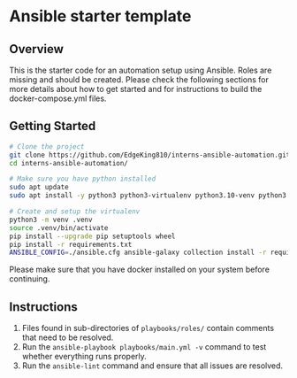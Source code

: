 # Ansible starter template

## Overview

This is the starter code for an automation setup using Ansible. Roles are missing and should be
created. Please check the following sections for more details about how to get started and for
instructions to build the docker-compose.yml files.

## Getting Started

```bash
# Clone the project
git clone https://github.com/EdgeKing810/interns-ansible-automation.git
cd interns-ansible-automation/

# Make sure you have python installed
sudo apt update
sudo apt install -y python3 python3-virtualenv python3.10-venv python3.11-venv

# Create and setup the virtualenv
python3 -m venv .venv
source .venv/bin/activate
pip install --upgrade pip setuptools wheel
pip install -r requirements.txt
ANSIBLE_CONFIG=./ansible.cfg ansible-galaxy collection install -r requirements.yml
```

Please make sure that you have docker installed on your system before continuing.

## Instructions

1. Files found in sub-directories of `playbooks/roles/` contain comments that need
to be resolved.
2. Run the `ansible-playbook playbooks/main.yml -v` command to test whether everything
runs properly.
3. Run the `ansible-lint` command and ensure that all issues are resolved.
